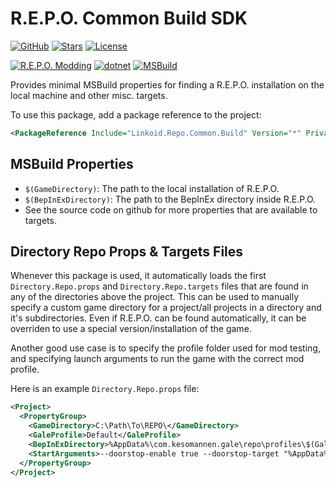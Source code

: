 ﻿# R.E.P.O. Common Build SDK
[![GitHub](https://img.shields.io/badge/GitHub-%23121011.svg?logo=github&logoColor=white)](https://github.com/linkoid/Repo.Sdks/tree/main/Common.Build#Repo-Common-Build-SDK)
[![Stars](https://img.shields.io/github/stars/linkoid/Repo.Sdks)](https://github.com/linkoid/Repo.Sdks/stargazers)
[![License](https://img.shields.io/github/license/linkoid/Repo.Sdks)](https://github.com/linkoid/Repo.Sdks/tree/main?tab=MIT-1-ov-file)

[![R.E.P.O. Modding](https://custom-icon-badges.demolab.com/badge/R.E.P.O.-Modding-FCD233.svg?labelColor=black&logo=repogame)](https://github.com/zelofi/REPOModdingGuide/wiki)
[![dotnet](https://img.shields.io/badge/dotnet-512BD4?logo=dotnet)](https://dotnet.microsoft.com/en-us/download)
[![MSBuild](https://custom-icon-badges.demolab.com/badge/MSBuild-B35601.svg?logo=msbuild)](https://learn.microsoft.com/en-us/visualstudio/msbuild/msbuild)

Provides minimal MSBuild properties for finding a 
R.E.P.O. installation on the local machine and other misc. targets.

To use this package, add a package reference to the project:
```xml
<PackageReference Include="Linkoid.Repo.Common.Build" Version="*" PrivateAssets="all" />
```

## MSBuild Properties
* `$(GameDirectory)`: The path to the local installation of R.E.P.O.
* `$(BepInExDirectory)`: The path to the BepInEx directory inside R.E.P.O.
* See the source code on github for more properties that are available to targets.

## Directory Repo Props & Targets Files
Whenever this package is used, it automatically loads the first
`Directory.Repo.props` and `Directory.Repo.targets`
files that are found in any of the directories above the project.
This can be used to manually specify a custom game directory for a
project/all projects in a directory and it's subdirectories.
Even if R.E.P.O. can be found automatically, it can be overriden
to use a special version/installation of the game.

Another good use case is to specify the profile folder used for mod testing,
and specifying launch arguments to run the game with the correct mod profile.

Here is an example `Directory.Repo.props` file:
```xml
<Project>
  <PropertyGroup>
    <GameDirectory>C:\Path\To\REPO\</GameDirectory>
    <GaleProfile>Default</GaleProfile>
    <BepInExDirectory>%AppData%\com.kesomannen.gale\repo\profiles\$(GaleProfile)\BepInEx</BepInExDirectory>
    <StartArguments>--doorstop-enable true --doorstop-target "%AppData%\com.kesomannen.gale\repo\profiles\$(GaleProfile)\BepInEx\core\BepInEx.Preloader.dll" --gale-profile "$(GaleProfile)"</StartArguments>
  </PropertyGroup>
</Project>
```
